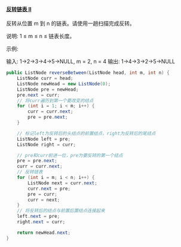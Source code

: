 #### [反转链表 II](https://leetcode-cn.com/problems/reverse-linked-list-ii/)

反转从位置 m 到 n 的链表。请使用一趟扫描完成反转。

说明:
1 ≤ m ≤ n ≤ 链表长度。

示例:

输入: 1->2->3->4->5->NULL, m = 2, n = 4
输出: 1->4->3->2->5->NULL




```java
public ListNode reverseBetween(ListNode head, int m, int n) {
	ListNode curr = head;
    ListNode newHead = new ListNode(0);
    ListNode pre = newHead;
    pre.next = curr;
    // 将curr遍历到第一个要改变的结点
    for (int i = 1; i < m; i++) {
        curr = curr.next;
        pre = pre.next;
    }

    // 标记left为反转后的头结点的前置结点，right为反转后的尾结点
    ListNode left = pre;
    ListNode right = curr;

    // pre和curr前进一位，pre为要反转的第一个结点
    pre = pre.next;
    curr = curr.next;
    // 反转链表
    for (int i = m; i < n; i++) {
        ListNode next = curr.next;
        curr.next = pre;
        pre = curr;
        curr = next;
    }
    // 将反转后的结点与前置后置结点连接起来
    left.next = pre;
    right.next = curr;

    return newHead.next;
}
```

